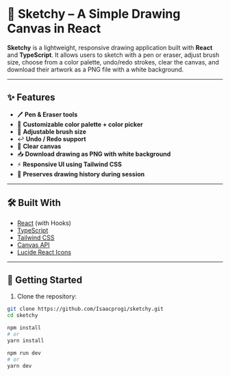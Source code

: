 # 🎨 Sketchy – A Simple Drawing Canvas in React

**Sketchy** is a lightweight, responsive drawing application built with **React** and **TypeScript**. It allows users to sketch with a pen or eraser, adjust brush size, choose from a color palette, undo/redo strokes, clear the canvas, and download their artwork as a PNG file with a white background.

---

## ✨ Features

- 🖊️ **Pen & Eraser tools**
- 🎨 **Customizable color palette + color picker**
- 📏 **Adjustable brush size**
- ↩️ **Undo / Redo support**
- 🧹 **Clear canvas**
- 📥 **Download drawing as PNG with white background**
- ⚡ **Responsive UI using Tailwind CSS**
- 💾 **Preserves drawing history during session**

---

## 🛠️ Built With

- [React](https://reactjs.org/) (with Hooks)
- [TypeScript](https://www.typescriptlang.org/)
- [Tailwind CSS](https://tailwindcss.com/)
- [Canvas API](https://developer.mozilla.org/en-US/docs/Web/API/Canvas_API)
- [Lucide React Icons](https://lucide.dev/)

---

## 🚀 Getting Started

1. Clone the repository:

```bash
git clone https://github.com/Isaacprogi/sketchy.git
cd sketchy
```


```bash
npm install
# or
yarn install
```

```bash
npm run dev
# or
yarn dev
```



